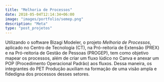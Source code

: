 ```yaml
---
title: "Melhoria de Processos"
date: 2018-05-04T12:14:34+06:00
image: "images/portfolio/semep.png"
description: "Meta"
type: "post_projetos"
--- 
```


Utilizando o software Bizagi Modeler, o projeto _Melhoria de Processos_, aplicado no Centro de
Tecnologia (CT), na Pró-reitoria de Extensão (PREX) e na Pró-reitoria de Gestão de Pessoas
(PROGEP), tem como objetivo mapear os processos, além de criar um fluxo lúdico no Canva e
anexar um POP (Procedimento Operacional Padrão) aos fluxos. Dessa maneira, os integrantes
do PET Produção auxiliam na formação de uma visão ampla e fidedigna dos processos desses
setores.






